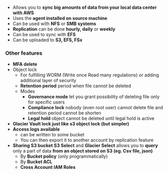 

- Allows you to **sync big amounts of data from your local data center with AWS**
- Uses the **agent installed on source machine**
- Can be used with **NFS** or **SMB systems**
- **Replication** can be done **hourly, daily** or **weekly**
- Can be used to sync with **EFS**
- Can be uploaded to **S3, EFS, FSx**

### Other features

- **MFA delete**
- Object lock
    - For fulfilling WORM \(Write once Read many regulations\) or adding additional layer of security
    - **Retention period**  period when file cannot be deleted
    - Modes
        - **Governance mode**  let you grant possibility of deleting file only for specific users
        - **Compliance lock**  nobody \(even root user\) cannot delete file and retention period cannot be shorten
        - **Legal hold**  object cannot be deleted until legal hold is active
- **Glacier Vault lock  just like s3 object lock \(but simpler\)**
- **Access logs available**
    - can be written to some bucket
    - You can then export it to another account by replication feature
- **Sharing S3 bucket**
    **S3 Select** and **Glacier Select**  allows you to **query** only a part of data **from an object stored on S3 \(eg. Csv file, json\)**
    - By **Bucket policy** \(only programmatically\)
    - By **Bucket ACL**
    - **Cross Account IAM Roles**
